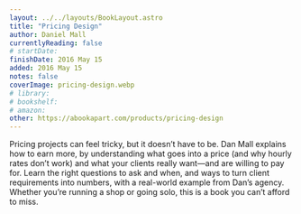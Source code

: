 ```yaml
---
layout: ../../layouts/BookLayout.astro
title: "Pricing Design"
author: Daniel Mall
currentlyReading: false
# startDate:
finishDate: 2016 May 15
added: 2016 May 15
notes: false
coverImage: pricing-design.webp
# library:
# bookshelf:
# amazon:
other: https://abookapart.com/products/pricing-design
---
```


Pricing projects can feel tricky, but it doesn’t have to be. Dan Mall explains how to earn more, by understanding what goes into a price (and why hourly rates don’t work) and what your clients really want—and are willing to pay for. Learn the right questions to ask and when, and ways to turn client requirements into numbers, with a real-world example from Dan’s agency. Whether you’re running a shop or going solo, this is a book you can’t afford to miss.  
